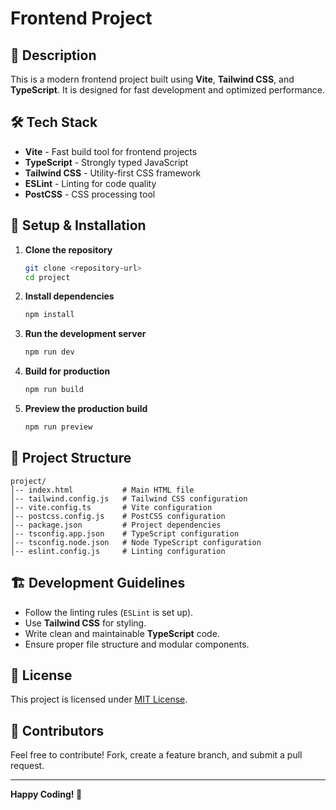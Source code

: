 # Frontend Project

## 📌 Description
This is a modern frontend project built using **Vite**, **Tailwind CSS**, and **TypeScript**. It is designed for fast development and optimized performance.

## 🛠️ Tech Stack
- **Vite** - Fast build tool for frontend projects
- **TypeScript** - Strongly typed JavaScript
- **Tailwind CSS** - Utility-first CSS framework
- **ESLint** - Linting for code quality
- **PostCSS** - CSS processing tool

## 🚀 Setup & Installation

1. **Clone the repository**
   ```sh
   git clone <repository-url>
   cd project
   ```
2. **Install dependencies**
   ```sh
   npm install
   ```
3. **Run the development server**
   ```sh
   npm run dev
   ```
4. **Build for production**
   ```sh
   npm run build
   ```
5. **Preview the production build**
   ```sh
   npm run preview
   ```

## 📂 Project Structure
```
project/
│-- index.html           # Main HTML file
│-- tailwind.config.js   # Tailwind CSS configuration
│-- vite.config.ts       # Vite configuration
│-- postcss.config.js    # PostCSS configuration
│-- package.json         # Project dependencies
│-- tsconfig.app.json    # TypeScript configuration
│-- tsconfig.node.json   # Node TypeScript configuration
│-- eslint.config.js     # Linting configuration
```

## 🏗️ Development Guidelines
- Follow the linting rules (`ESLint` is set up).
- Use **Tailwind CSS** for styling.
- Write clean and maintainable **TypeScript** code.
- Ensure proper file structure and modular components.

## 📜 License
This project is licensed under [MIT License](LICENSE).

## 👥 Contributors
Feel free to contribute! Fork, create a feature branch, and submit a pull request.

---
**Happy Coding! 🚀**
